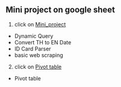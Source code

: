 ## Mini project on google sheet
1. click on [Mini_project](https://docs.google.com/spreadsheets/d/1bQydOdeaBMZE-ZHGuDMLpuFZu18ZgzEQUWF20hh1Qeo/edit?usp=sharing) 
- Dynamic Query
- Convert TH to EN Date
- ID Card Parser
- basic web scraping 
2. click on [Pivot table](https://docs.google.com/spreadsheets/d/1dlf_1uEMHEtCgjMbgNuqnqmay00wEQzMl-h2M5ym9Ds/edit?usp=sharing)
- Pivot table
